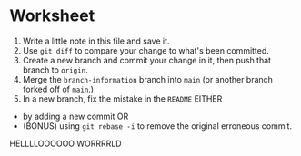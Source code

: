 # Worksheet

1. Write a little note in this file and save it.
2. Use `git diff` to compare your change to what's been committed.
3. Create a new branch and commit your change in it, then push that branch to `origin`.
4. Merge the `branch-information` branch into `main` (or another branch forked off of `main`.)
4. In a new branch, fix the mistake in the `README` EITHER
  * by adding a new commit OR
  * (BONUS) using `git rebase -i` to remove the original erroneous commit.

HELLLLOOOOOO WORRRRLD
